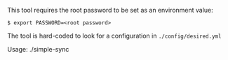 This tool requires the root password to be set as an environment value:
```
$ export PASSWORD=<root password>
```

The tool is hard-coded to look for a configuration in `./config/desired.yml`

Usage:
./simple-sync